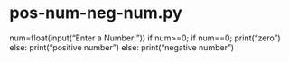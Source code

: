 # pos-num-neg-num.py
num=float(input(“Enter a Number:”))
if num>=0;
 if  num==0;
print(“zero”)
else: 
print(“positive number”)
else:
print(“negative number”)

